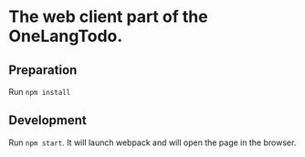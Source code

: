 # The web client part of the OneLangTodo.

## Preparation

Run `npm install`

## Development

Run `npm start`. It will launch webpack and will open the page in the browser.
